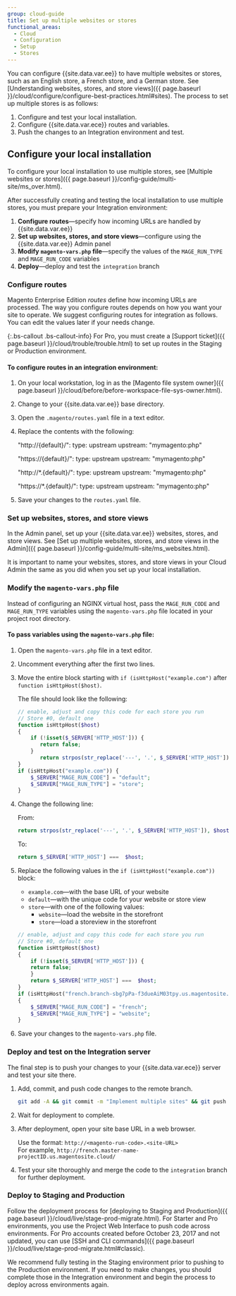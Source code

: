 ```yaml
---
group: cloud-guide
title: Set up multiple websites or stores
functional_areas:
  - Cloud
  - Configuration
  - Setup
  - Stores
---
```


You can configure {{site.data.var.ee}} to have multiple websites or stores, such as an English store, a French store, and a German store. See [Understanding websites, stores, and store views]({{ page.baseurl }}/cloud/configure/configure-best-practices.html#sites). The process to set up multiple stores is as follows:

1.  Configure and test your local installation.
1.  Configure {{site.data.var.ece}} routes and variables.
1.  Push the changes to an Integration environment and test.

## Configure your local installation

To configure your local installation to use multiple stores, see [Multiple websites or stores]({{ page.baseurl }}/config-guide/multi-site/ms_over.html).

After successfully creating and testing the local installation to use multiple stores, you must prepare your Integration environment:

1.  **Configure routes**—specify how incoming URLs are handled by {{site.data.var.ee}}
1.  **Set up websites, stores, and store views**—configure using the {{site.data.var.ee}} Admin panel
1.  **Modify `magento-vars.php` file**—specify the values of the `MAGE_RUN_TYPE` and `MAGE_RUN_CODE` variables
1.  **Deploy**—deploy and test the `integration` branch

### Configure routes

Magento Enterprise Edition *routes* define how incoming URLs are processed. The way you configure routes depends on how you want your site to operate. We suggest configuring routes for integration as follows. You can edit the values later if your needs change.

{:.bs-callout .bs-callout-info}
For Pro, you must create a [Support ticket]({{ page.baseurl }}/cloud/trouble/trouble.html) to set up routes in the Staging or Production environment.

#### To configure routes in an integration environment:

1.  On your local workstation, log in as the [Magento file system owner]({{ page.baseurl }}/cloud/before/before-workspace-file-sys-owner.html).

1.  Change to your {{site.data.var.ee}} base directory.

1.  Open the `.magento/routes.yaml` file in a text editor.

1.  Replace the contents with the following:

	"http://{default}/":
	    type: upstream
	    upstream: "mymagento:php"

	"https://{default}/":
	    type: upstream
	    upstream: "mymagento:php"

	"http://*.{default}/":
	    type: upstream
	    upstream: "mymagento:php"

	"https://*.{default}/":
	    type: upstream
	    upstream: "mymagento:php"

1.  Save your changes to the `routes.yaml` file.

### Set up websites, stores, and store views

In the Admin panel, set up your {{site.data.var.ee}} websites, stores, and store views. See [Set up multiple websites, stores, and store views in the Admin]({{ page.baseurl }}/config-guide/multi-site/ms_websites.html).

It is important to name your websites, stores, and store views in your Cloud Admin the same as you did when you set up your local installation.

### Modify the `magento-vars.php` file

Instead of configuring an NGINX virtual host, pass the `MAGE_RUN_CODE` and `MAGE_RUN_TYPE` variables using the `magento-vars.php` file located in your project root directory.

#### To pass variables using the `magento-vars.php` file:

1.  Open the `magento-vars.php` file in a text editor.

1.  Uncomment everything after the first two lines.

1.  Move the entire block starting with `if (isHttpHost("example.com")` after `function isHttpHost($host)`.

    The file should look like the following:
    
    ```php
    // enable, adjust and copy this code for each store you run
    // Store #0, default one
    function isHttpHost($host)
    {
        if (!isset($_SERVER['HTTP_HOST'])) {
           return false;
        }
           return strpos(str_replace('---', '.', $_SERVER['HTTP_HOST']), $host) === 0;
    }
    if (isHttpHost("example.com")) {
        $_SERVER["MAGE_RUN_CODE"] = "default";
        $_SERVER["MAGE_RUN_TYPE"] = "store";
    }
    ```

1.  Change the following line:

    From:

    ```php
    return strpos(str_replace('---', '.', $_SERVER['HTTP_HOST']), $host) === 0;
    ```

    To:

    ```php
    return $_SERVER['HTTP_HOST'] ===  $host;
    ```

1.  Replace the following values in the `if (isHttpHost("example.com"))` block:

    -  `example.com`—with the base URL of your website
    -  `default`—with the unique code for your website or store view
    -  `store`—with one of the following values:
        -  `website`—load the website in the storefront
        -  `store`—load a storeview in the storefront

    ```php
    // enable, adjust and copy this code for each store you run
    // Store #0, default one
    function isHttpHost($host)
    {
        if (!isset($_SERVER['HTTP_HOST'])) {
        return false;
        }
        return $_SERVER['HTTP_HOST'] ===  $host;
    }
    if (isHttpHost("french.branch-sbg7pPa-f3dueAiM03tpy.us.magentosite.cloud"))
    {
        $_SERVER["MAGE_RUN_CODE"] = "french";
        $_SERVER["MAGE_RUN_TYPE"] = "website";
    }
    ```

1.  Save your changes to the `magento-vars.php` file.

### Deploy and test on the Integration server

The final step is to push your changes to your {{site.data.var.ece}} server and test your site there.

1.  Add, commit, and push code changes to the remote branch.

    ```bash
    git add -A && git commit -m "Implement multiple sites" && git push origin <branch name>
    ```

1.  Wait for deployment to complete.

1.  After deployment, open your site base URL in a web browser.

    Use the format: `http://<magento-run-code>.<site-URL>`  
    For example, `http://french.master-name-projectID.us.magentosite.cloud/`

1.  Test your site thoroughly and merge the code to the `integration` branch for further deployment.

### Deploy to Staging and Production

Follow the deployment process for [deploying to Staging and Production]({{ page.baseurl }}/cloud/live/stage-prod-migrate.html). For Starter and Pro environments, you use the Project Web Interface to push code across environments. For Pro accounts created before October 23, 2017 and not updated, you can use [SSH and CLI commands]({{ page.baseurl }}/cloud/live/stage-prod-migrate.html#classic).

We recommend fully testing in the Staging environment prior to pushing to the Production environment. If you need to make changes, you should complete those in the Integration environment and begin the process to deploy across environments again.
